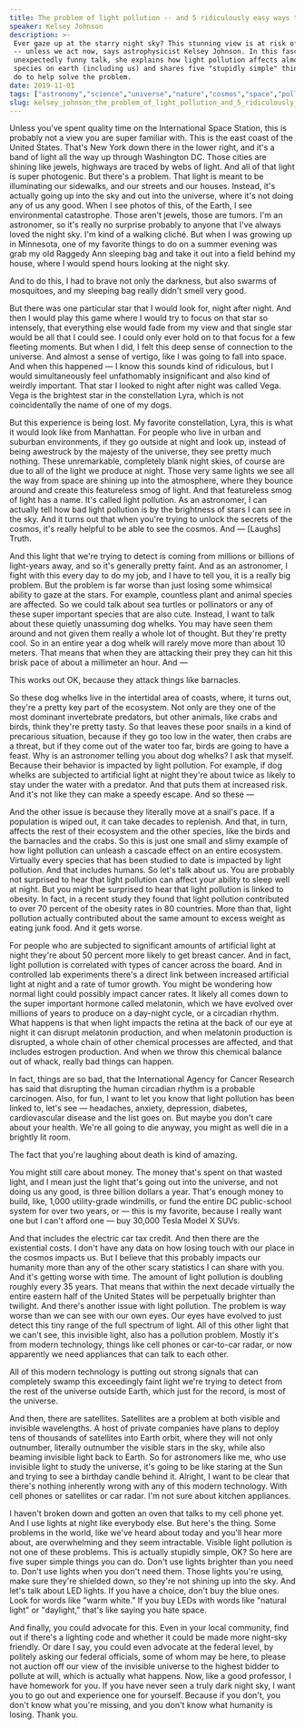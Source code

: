```yaml
---
title: The problem of light pollution -- and 5 ridiculously easy ways to fix it
speaker: Kelsey Johnson
description: >-
 Ever gaze up at the starry night sky? This stunning view is at risk of disappearing
 -- unless we act now, says astrophysicist Kelsey Johnson. In this fascinating,
 unexpectedly funny talk, she explains how light pollution affects almost every
 species on earth (including us) and shares five "stupidly simple" things you can
 do to help solve the problem.
date: 2019-11-01
tags: ["astronomy","science","universe","nature","cosmos","space","pollution"]
slug: kelsey_johnson_the_problem_of_light_pollution_and_5_ridiculously_easy_ways_to_fix_it
---
```


Unless you've spent quality time on the International Space Station, this is probably not
a view you are super familiar with. This is the east coast of the United States. That's
New York down there in the lower right, and it's a band of light all the way up through
Washington DC. Those cities are shining like jewels, highways are traced by webs of light.
And all of that light is super photogenic. But there's a problem. That light is meant to be
illuminating our sidewalks, and our streets and our houses. Instead, it's actually going
up into the sky and out into the universe, where it's not doing any of us any good. When I
see photos of this, of the Earth, I see environmental catastrophe. Those aren't jewels,
those are tumors. I'm an astronomer, so it's really no surprise probably to anyone that
I've always loved the night sky. I'm kind of a walking cliché. But when I was growing up
in Minnesota, one of my favorite things to do on a summer evening was grab my old Raggedy
Ann sleeping bag and take it out into a field behind my house, where I would spend hours
looking at the night sky.

And to do this, I had to brave not only the darkness, but also swarms of mosquitoes, and
my sleeping bag really didn't smell very good.

But there was one particular star that I would look for, night after night. And then I
would play this game where I would try to focus on that star so intensely, that everything
else would fade from my view and that single star would be all that I could see. I could
only ever hold on to that focus for a few fleeting moments. But when I did, I felt this
deep sense of connection to the universe. And almost a sense of vertigo, like I was going
to fall into space. And when this happened — I know this sounds kind of ridiculous, but I
would simultaneously feel unfathomably insignificant and also kind of weirdly important.
That star I looked to night after night was called Vega. Vega is the brightest star in the
constellation Lyra, which is not coincidentally the name of one of my dogs.

But this experience is being lost. My favorite constellation, Lyra, this is what it would
look like from Manhattan. For people who live in urban and suburban environments, if they
go outside at night and look up, instead of being awestruck by the majesty of the
universe, they see pretty much nothing. These unremarkable, completely blank night skies,
of course are due to all of the light we produce at night. Those very same lights we see
all the way from space are shining up into the atmosphere, where they bounce around and
create this featureless smog of light. And that featureless smog of light has a name. It's
called light pollution. As an astronomer, I can actually tell how bad light pollution is by
the brightness of stars I can see in the sky. And it turns out that when you're trying to
unlock the secrets of the cosmos, it's really helpful to be able to see the cosmos. And —
[Laughs] Truth.

And this light that we're trying to detect is coming from millions or billions of
light-years away, and so it's generally pretty faint. And as an astronomer, I fight with
this every day to do my job, and I have to tell you, it is a really big problem. But the
problem is far worse than just losing some whimsical ability to gaze at the stars. For
example, countless plant and animal species are affected. So we could talk about sea
turtles or pollinators or any of these super important species that are also cute.
Instead, I want to talk about these quietly unassuming dog whelks. You may have seen them
around and not given them really a whole lot of thought. But they're pretty cool. So in an
entire year a dog whelk will rarely move more than about 10 meters. That means that when
they are attacking their prey they can hit this brisk pace of about a millimeter an hour.
And —

This works out OK, because they attack things like barnacles.

So these dog whelks live in the intertidal area of coasts, where, it turns out, they're a
pretty key part of the ecosystem. Not only are they one of the most dominant invertebrate
predators, but other animals, like crabs and birds, think they're pretty tasty. So that
leaves these poor snails in a kind of precarious situation, because if they go too low in
the water, then crabs are a threat, but if they come out of the water too far, birds are
going to have a feast. Why is an astronomer telling you about dog whelks? I ask that
myself. Because their behavior is impacted by light pollution. For example, if dog whelks
are subjected to artificial light at night they're about twice as likely to stay under the
water with a predator. And that puts them at increased risk. And it's not like they can
make a speedy escape. And so these —

And the other issue is because they literally move at a snail's pace. If a population is
wiped out, it can take decades to replenish. And that, in turn, affects the rest of their
ecosystem and the other species, like the birds and the barnacles and the crabs. So this
is just one small and slimy example of how light pollution can unleash a cascade effect on
an entire ecosystem. Virtually every species that has been studied to date is impacted by
light pollution. And that includes humans. So let's talk about us. You are probably not
surprised to hear that light pollution can affect your ability to sleep well at night. But
you might be surprised to hear that light pollution is linked to obesity. In fact, in a
recent study they found that light pollution contributed to over 70 percent of the obesity
rates in 80 countries. More than that, light pollution actually contributed about the same
amount to excess weight as eating junk food. And it gets worse.

For people who are subjected to significant amounts of artificial light at night they're
about 50 percent more likely to get breast cancer. And in fact, light pollution is
correlated with types of cancer across the board. And in controlled lab experiments
there's a direct link between increased artificial light at night and a rate of tumor
growth. You might be wondering how normal light could possibly impact cancer rates. It
likely all comes down to the super important hormone called melatonin, which we have
evolved over millions of years to produce on a day-night cycle, or a circadian rhythm.
What happens is that when light impacts the retina at the back of our eye at night it can
disrupt melatonin production, and when melatonin production is disrupted, a whole chain of
other chemical processes are affected, and that includes estrogen production. And when we
throw this chemical balance out of whack, really bad things can happen.

In fact, things are so bad, that the International Agency for Cancer Research has said
that disrupting the human circadian rhythm is a probable carcinogen. Also, for fun, I want
to let you know that light pollution has been linked to, let's see — headaches, anxiety,
depression, diabetes, cardiovascular disease and the list goes on. But maybe you don't care
about your health. We're all going to die anyway, you might as well die in a brightly lit
room.

The fact that you're laughing about death is kind of amazing.

You might still care about money. The money that's spent on that wasted light, and I mean
just the light that's going out into the universe, and not doing us any good, is three
billion dollars a year. That's enough money to build, like, 1,000 utility-grade windmills,
or fund the entire DC public-school system for over two years, or — this is my favorite,
because I really want one but I can't afford one — buy 30,000 Tesla Model X
SUVs.

And that includes the electric car tax credit. And then there are the existential costs. I
don't have any data on how losing touch with our place in the cosmos impacts us. But I
believe that this probably impacts our humanity more than any of the other scary
statistics I can share with you. And it's getting worse with time. The amount of light
pollution is doubling roughly every 35 years. That means that within the next decade
virtually the entire eastern half of the United States will be perpetually brighter than
twilight. And there's another issue with light pollution. The problem is way worse than we
can see with our own eyes. Our eyes have evolved to just detect this tiny range of the
full spectrum of light. All of this other light that we can't see, this invisible light,
also has a pollution problem. Mostly it's from modern technology, things like cell phones
or car-to-car radar, or now apparently we need appliances that can talk to each
other.

All of this modern technology is putting out strong signals that can completely swamp this
exceedingly faint light we're trying to detect from the rest of the universe outside
Earth, which just for the record, is most of the universe.

And then, there are satellites. Satellites are a problem at both visible and invisible
wavelengths. A host of private companies have plans to deploy tens of thousands of
satellites into Earth orbit, where they will not only outnumber, literally outnumber the
visible stars in the sky, while also beaming invisible light back to Earth. So for
astronomers like me, who use invisible light to study the universe, it's going to be like
staring at the Sun and trying to see a birthday candle behind it. Alright, I want to be
clear that there's nothing inherently wrong with any of this modern technology. With cell
phones or satellites or car radar. I'm not sure about kitchen appliances.

I haven't broken down and gotten an oven that talks to my cell phone yet. And I use lights
at night like everybody else. But here's the thing. Some problems in the world, like we've
heard about today and you'll hear more about, are overwhelming and they seem intractable.
Visible light pollution is not one of these problems. This is actually stupidly simple,
OK? So here are five super simple things you can do. Don't use lights brighter than you
need to. Don't use lights when you don't need them. Those lights you're using, make sure
they're shielded down, so they're not shining up into the sky. And let's talk about LED
lights. If you have a choice, don't buy the blue ones. Look for words like "warm white."
If you buy LEDs with words like "natural light" or "daylight," that's like saying you hate
space.

And finally, you could advocate for this. Even in your local community, find out if
there's a lighting code and whether it could be made more night-sky friendly. Or dare I
say, you could even advocate at the federal level, by politely asking our federal
officials, some of whom may be here, to please not auction off our view of the invisible
universe to the highest bidder to pollute at will, which is actually what happens. Now,
like a good professor, I have homework for you. If you have never seen a truly dark night
sky, I want you to go out and experience one for yourself. Because if you don't, you don't
know what you're missing, and you don't know what humanity is losing. Thank
you.

<!--
ad_duration=3.33
comment_count=15
event="TED@NAS"
external_start_time=0
has_talk_citation=1
intro_duration=11.82
is_subtitle_required="False"
is_talk_featured="True"
language="en"
language_swap="False"
native_language="en"
number_of_related_talks=6
number_of_speakers=1
number_of_subtitled_videos=18
number_of_tags=7
number_of_talk_download_languages=18
number_of_talk_more_resources=1
number_of_talk_recommendations=1
number_of_talks_take_actions=0
post_ad_duration=0.83
published_timestamp="2019-12-04 16:18:48"
recording_date="2019-11-01"
speaker_description="Astrophysicist, writer, educator"
speaker_is_published=1
speaker_name="Kelsey Johnson"
talk_name="The problem of light pollution -- and 5 ridiculously easy ways to fix it"
talk_recommendations_blurb="More resources curated by Kelsey Johnson"
talks_tags=["astronomy","science","universe","nature","cosmos","space","pollution"]
talks_take_action=[]
url_audio="https://download.ted.com/talks/KelseyJohnson_2019S.mp3?apikey=acme-roadrunner"
url_photo_speaker="https://pe.tedcdn.com/images/ted/68a294ecf9e47cf7ed7c3744b131712dad8a4a64_254x191.jpg"
url_photo_talk="https://s3.amazonaws.com/talkstar-photos/uploads/f9bedb6d-cd0e-4202-a386-d99067714243/KelseyJohnson_2019S-embed.jpg"
url_webpage="https://www.ted.com/talks/kelsey_johnson_the_problem_of_light_pollution_and_5_ridiculously_easy_ways_to_fix_it"
video_type_name="TED Institute Talk"
-->